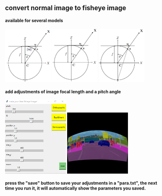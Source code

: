 ## convert normal image to fisheye image  

#### available for several models  

<img src="https://github.com/txff99/normal-image-to-fisheye/blob/main/demo/Equidistant.png" width="150px"> <img src="https://github.com/txff99/normal-image-to-fisheye/blob/main/demo/Orthographic.png" width="150px"> <img src="https://github.com/txff99/normal-image-to-fisheye/blob/main/demo/Stereographic.png" width="150px">  


#### add adjustments of image focal length and a pitch angle  

<img src="https://github.com/txff99/normal-image-to-fisheye/blob/main/demo/demo1.png" width="200px">  <img src="https://github.com/txff99/normal-image-to-fisheye/blob/main/demo/demo2.png" width="200px">  

#### press the "save" button to save your adjustments in a "para.txt", the next time you run it, it will automatically show the parameters you saved. 
